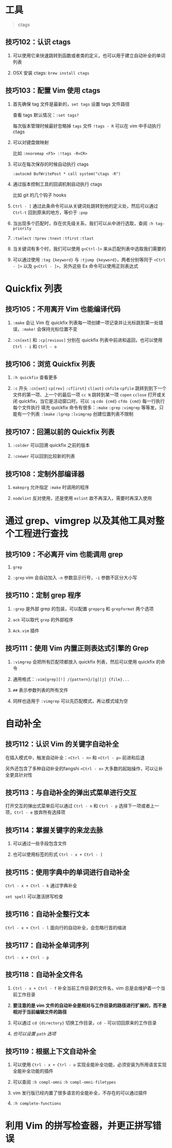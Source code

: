 # 工具

> ctags

## 技巧102：认识 ctags

1. 可以使用它来快速跳转到函数或者类的定义，也可以用于建立自动补全的单词列表

2. OSX 安装 ctags: `brew install ctags`

## 技巧103：配置 Vim 使用 ctags

1. 首先确保 tag 文件是最新的，`set tags` 设置 tags 文件路径

   查看 tags 默认情况：`:set tags?` 

   每次版本管理时候最好忽略掉 `tags` 文件 
   `!tags - R` 可以在 vim 中手动执行 ctags

2. 可以对键盘做映射

   比如 `:nnoremap <F5> :!tags -R<CR>`

3. 可以在每次保存的时候自动执行 ctags

   `:autocmd BufWritePost * call system("ctags -R")`

4. 通过版本控制工具的回调机制自动执行 ctags
  
   比如 git 的几个钩子 hooks

5. `Ctrl - ]` 通过此条命令可以从关键词处跳转到他的定义处，然后可以通过 `Ctrl-t` 回到原来的地方，等价于 `:pop`

6. 当出现多个匹配时，存在优先级关系，我们可以从中进行选取，查阅 `:h tag-priority`

7. `:tselect` `:tprev` `:tnext` `:tfirst` `:tlast`

8. 当关键词有多个时，我们可以使用 `g<Ctrl-]>` 来从匹配列表中选取我们需要的

9. 可以通过使用 `:tag {keyword}` 与 `:tjump {keyword}`，两者分别等同于 `<Ctrl - ]>` 以及 `g<Ctrl - ]>`，另外这些 Ex 命令可以使用正则表达式

# Quickfix 列表

## 技巧105：不用离开 Vim 也能编译代码

1. `:make` 会让 Vim 在 quickfix 列表每一项创建一项记录并让光标跳到第一处错误，`:make!` 会保持光标位置不变

2. `:cn[ext]` 和 `:cp[revious]` 分别在 quickfix 列表中前进和返回，也可以使用 `Ctrl - i` 和 `Ctrl - o`

## 技巧106：浏览 Quickfix 列表

1. `:h quickfix` 查看更多

4. `:c` 开头
   `:cn[ext]` `cp[rev]`
   `:cf[irst]` `cl[ast]`
   `cnfile` `cpfile` 跳转到到下一个文件的第一项、上一个的最后一项
   `cc N` 跳转到某一项
   `copen` `cclose` 打开或关闭 quickfix，当它是活动窗口时，可以 `:q`
   `cdo {cmd}` `cfdo {cmd}` 每一行执行 每个文件执行
   填充 quickfix 命令有很多：`:make` `:grep` `:vimgrep` 等等发，只能有一个列表
   `:lmake` `:lgrep` `:lvimgrep` 创建位置列表不限制
   
## 技巧107：回溯以前的 Quickfix 列表

1. `:colder` 可以回溯 quickfix 之前的版本

2. `:cnewer` 可以回到比较新的列表

## 技巧108：定制外部编译器

1. `makeprg` 允许指定 `:make` 时调用的程序

2. `nodelint` 反对使用，还是使用 `eslint` 故不再深入，需要时再深入使用

# 通过 grep、vimgrep 以及其他工具对整个工程进行查找

## 技巧109：不必离开 vim 也能调用 grep

1. `grep`

2. `:grep` vim 会自动加入 `-n` 参数显示行号，`-i` 参数不区分大小写

## 技巧110：定制 grep 程序

1. `:grep` 是外部 grep 的包装，可以配置 `grepprg` 和 `grepformat` 两个选项

2. `ack` 可以取代 `grep` 的外部程序

3. `Ack.vim` 插件

## 技巧111：使用 Vim 内置正则表达式引擎的 Grep

1. `:vimgrep` 会把所有匹配项都放入 quickfix 列表，然后可以使用 quickfix 的命令

2. 通用格式：`:vim[grep][!] /{pattern}/[g][j] {file}...`

3. `##` 表示参数列表的所有文件

4. 同样也适用于 `:vimgrep` 可以先匹配模式，再让模式域为空

# 自动补全

## 技巧112：认识 Vim 的关键字自动补全

在插入模式中，触发自动补全：`<Ctrl - n>` 和 `<Ctrl - p>` 前进和后退

另外还包含了多种自动补全的fangshi  `<Ctrl - x>` 大多数的起始操作，可以让补全更具针对性

## 技巧113：与自动补全的弹出式菜单进行交互

打开交互的弹出式菜单后可以通过 `Ctrl - n` 和 `Ctrl - p` 选择下一项或者上一项，`Ctrl - e` 放弃所有选择项

## 技巧114：掌握关键字的来龙去脉

1. 可以通过一些手段包含文件

2. 也可以使用标签的形式 `Ctrl - x + Ctrl - ]`

## 技巧115：使用字典中的单词进行自动补全

`Ctrl - x + Ctrl - k` 通过字典补全

`set spell` 可以激活拼写检查

## 技巧116：自动补全整行文本

`Ctrl - x + Ctrl - l` 面向行的自动补全，会忽略行首的缩进

## 技巧117：自动补全单词序列

`Ctrl - x + Ctrl - p`

## 技巧118：自动补全文件名

1. `Ctrl - x + Ctrl - f` 补全当前工作目录的文件名，vim 总是会维护着一个当前工作目录

2. **要注意的是 vim 文件的自动补全是相对与工作目录的路径进行扩展的，而不是相对于当前编辑文件的路径**

3. 可以通过 `cd {directory}` 切换工作目录，`cd -` 可以切回原来的工作目录

4. *也可以设置 `path` 选项* 

## 技巧119：根据上下文自动补全

1. 可以使用 `Ctrl - x + Ctrl - o` 实现全能补全功能，必须安装为所用语言实现全能补全功能的插件

2. 可以查阅 `:h compl-omni` `:h compl-omni-filetypes`

3. vim 发行版已经内置了很多语言的全能补全，不存在的可以通过插件

4. `:h complete-functions`

# 利用 Vim 的拼写检查器，并更正拼写错误


